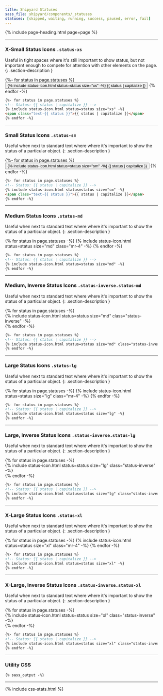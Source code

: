 ```yaml
---
title: Shipyard Statuses
sass_file: shipyard/components/_statuses
statuses: [skipped, waiting, running, success, paused, error, fail]
---
```


{% include page-heading.html page=page %}

---

### X-Small Status Icons `.status-xs`
Useful in tight spaces where it's still important to show status, but not important enough to compete for attention with other elements on the page.
{: .section-description }

<div class="mb-24">
  {%- for status in page.statuses %}
    <button class="btn btn-secondary btn-xs rounded-pill mr-4">
      {% include status-icon.html status=status size="xs" -%}
      <span class="text-sm medium ml-4 text-{{ status }}">{{ status | capitalize }}</span>
    </button>
  {% endfor -%}
</div>

```html
{%- for status in page.statuses %}
<!-- Status: {{ status | capitalize }} -->
{% include status-icon.html status=status size="xs" -%}
<span class="text-{{ status }}">{{ status | capitalize }}</span>
{% endfor -%}
```

---

### Small Status Icons `.status-sm`
Useful when next to standard text where where it's important to show the status of a particular object.
{: .section-description }

<div class="mb-24">
  {%- for status in page.statuses %}
    <button class="btn btn-secondary btn-sm rounded-pill mr-4">
      {% include status-icon.html status=status size="sm" -%}
      <span class="text-md medium ml-4 text-{{ status }}">{{ status | capitalize }}</span>
    </button>
  {% endfor -%}
</div>

```html
{%- for status in page.statuses %}
<!-- Status: {{ status | capitalize }} -->
{% include status-icon.html status=status size="sm" -%}
<span class="text-{{ status }}">{{ status | capitalize }}</span>
{% endfor -%}
```

---

### Medium Status Icons `.status-md`
Useful when next to standard text where where it's important to show the status of a particular object.
{: .section-description }

<div class="mb-24">
  {% for status in page.statuses -%}
    {% include status-icon.html status=status size="md" class="mr-4" -%}
  {% endfor -%}
</div>

```html
{%- for status in page.statuses %}
<!-- Status: {{ status | capitalize }} -->
{% include status-icon.html status=status size="md" -%}
{% endfor -%}
```

---

### Medium, Inverse Status Icons `.status-inverse.status-md`
Useful when next to standard text where where it's important to show the status of a particular object.
{: .section-description }

<div class="col-container m-0 align-center mb-24 rounded overflow-hidden">
  {% for status in page.statuses -%}
    <div class="status-{{ status }}-bg p-16 pl-0 pr-0 col">
      {% include status-icon.html status=status size="md" class="status-inverse" -%}
    </div>
  {% endfor -%}
</div>

```html
{%- for status in page.statuses %}
<!-- Status: {{ status | capitalize }} -->
{% include status-icon.html status=status size="md" class="status-inverse" -%}
{% endfor -%}
```

---

### Large Status Icons `.status-lg`
Useful when next to standard text where where it's important to show the status of a particular object.
{: .section-description }

<div class="mb-24">
  {% for status in page.statuses -%}
    {% include status-icon.html status=status size="lg" class="mr-4" -%}
  {% endfor -%}
</div>

```html
{%- for status in page.statuses %}
<!-- Status: {{ status | capitalize }} -->
{% include status-icon.html status=status size="lg" -%}
{% endfor -%}
```

---

### Large, Inverse Status Icons `.status-inverse.status-lg`
Useful when next to standard text where where it's important to show the status of a particular object.
{: .section-description }

<div class="col-container m-0 align-center mb-24 rounded overflow-hidden">
  {% for status in page.statuses -%}
    <div class="status-{{ status }}-bg p-16 pl-0 pr-0 col">
      {% include status-icon.html status=status size="lg" class="status-inverse" -%}
    </div>
  {% endfor -%}
</div>

```html
{%- for status in page.statuses %}
<!-- Status: {{ status | capitalize }} -->
{% include status-icon.html status=status size="lg" class="status-inverse" -%}
{% endfor -%}
```

---

### X-Large Status Icons `.status-xl`
Useful when next to standard text where where it's important to show the status of a particular object.
{: .section-description }

<div class="mb-24">
  {% for status in page.statuses -%}
    {% include status-icon.html status=status size="xl" class="mr-4" -%}
  {% endfor -%}
</div>

```html
{%- for status in page.statuses %}
<!-- Status: {{ status | capitalize }} -->
{% include status-icon.html status=status size="xl" -%}
{% endfor -%}
```

---

### X-Large, Inverse Status Icons `.status-inverse.status-xl`
Useful when next to standard text where where it's important to show the status of a particular object.
{: .section-description }

<div class="col-container m-0 align-center mb-24 rounded overflow-hidden">
  {% for status in page.statuses -%}
    <div class="status-{{ status }}-bg p-16 pl-0 pr-0 col">
      {% include status-icon.html status=status size="xl" class="status-inverse" -%}
    </div>
  {% endfor -%}
</div>

```html
{%- for status in page.statuses %}
<!-- Status: {{ status | capitalize }} -->
{% include status-icon.html status=status size="xl" class="status-inverse" -%}
{% endfor -%}
```

---

### Utility CSS
```css
{% sass_output -%}
```

---

{% include css-stats.html %}
